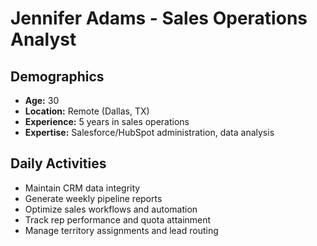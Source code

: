 # Jennifer Adams - Sales Operations Analyst

## Demographics
- **Age:** 30
- **Location:** Remote (Dallas, TX)
- **Experience:** 5 years in sales operations
- **Expertise:** Salesforce/HubSpot administration, data analysis

## Daily Activities
- Maintain CRM data integrity
- Generate weekly pipeline reports
- Optimize sales workflows and automation
- Track rep performance and quota attainment
- Manage territory assignments and lead routing